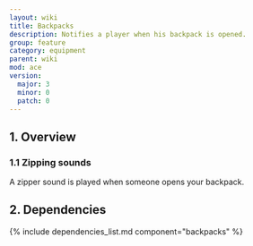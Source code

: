 ```yaml
---
layout: wiki
title: Backpacks
description: Notifies a player when his backpack is opened.
group: feature
category: equipment
parent: wiki
mod: ace
version:
  major: 3
  minor: 0
  patch: 0
---
```


## 1. Overview

### 1.1 Zipping sounds
A zipper sound is played when someone opens your backpack.

## 2. Dependencies

{% include dependencies_list.md component="backpacks" %}
